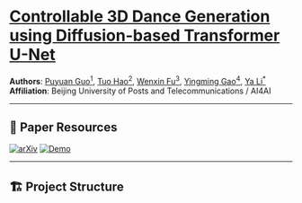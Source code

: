 # [Controllable 3D Dance Generation using Diffusion-based Transformer U-Net](https://wx-fu.github.io/dance_generation/) 

**Authors**: [Puyuan Guo<sup>1</sup>](AUTHOR_1_LINK), [Tuo Hao<sup>2</sup>](AUTHOR_2_LINK), [Wenxin Fu<sup>3</sup>](AUTHOR_3_LINK), [Yingming Gao<sup>4</sup>](AUTHOR_4_LINK), [Ya Li<sup>*</sup>](AUTHOR_5_LINK)  
**Affiliation**: Beijing University of Posts and Telecommunications / AI4AI

---

## 📑 Paper Resources
[![arXiv](https://img.shields.io/badge/arXiv-Paper-<COLOR>.svg)](YOUR_PAPER_LINK)
[![Demo](https://img.shields.io/badge/🌐-Live_Demo-blue)](https://wx-fu.github.io/dance_generation/)

---

## 🏗️ Project Structure

